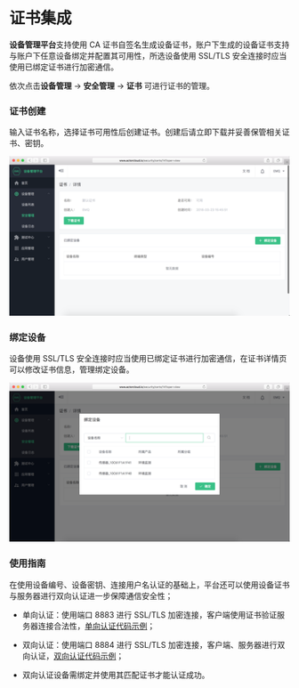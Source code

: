 # 证书集成

**设备管理平台**支持使用 CA 证书自签名生成设备证书，账户下生成的设备证书支持与账户下任意设备绑定并配置其可用性，所选设备使用 SSL/TLS 安全连接时应当使用已绑定证书进行加密通信。

依次点击**设备管理** -> **安全管理** -> **证书** 可进行证书的管理。


### 证书创建

输入证书名称，选择证书可用性后创建证书。创建后请立即下载并妥善保管相关证书、密钥。

![](/images/certs_download.png)


### 绑定设备

设备使用 SSL/TLS 安全连接时应当使用已绑定证书进行加密通信，在证书详情页可以修改证书信息，管理绑定设备。

![](/images/certs_bind.png)


### 使用指南

在使用设备编号、设备密钥、连接用户名认证的基础上，平台还可以使用设备证书与服务器进行双向认证进一步保障通信安全性；

- 单向认证：使用端口 8883 进行 SSL/TLS 加密连接，客户端使用证书验证服务器连接合法性，[单向认证代码示例](../access/single.md)；

- 双向认证：使用端口 8884 进行 SSL/TLS 加密连接，客户端、服务器进行双向认证，[双向认证代码示例](../access/twice.md)；

- 双向认证设备需绑定并使用其匹配证书才能认证成功。



